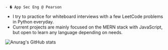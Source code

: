 <!--
**EricGip/EricGip** is a ✨ _special_ ✨ repository because its `README.md` (this file) appears on your GitHub profile.

What are u doing here lol: 

```
- 🌱 I’m currently a 4th Year Statistics major at UC Davis and UC Davis Full Stack Coding Bootcamper!
- 🤔 I’m looking for my first web development position.
```

while (true)

for (; ;)

label: goto label

recursive() { recursive (); }


Here are some ideas to get you started:

- 🌱 I’m currently a 4th Year Statistics major at UC Davis
- and UC Davis Full Stack Coding Bootcamper!
- 🤔 I’m looking for my first software engineering position.
- 💬 Ask me about ...
- 📫 How to reach me: ...
- 😄 Pronouns: ...
-->

```
- � App Sec Eng @ Pearson 
```

   * I try to practice for whiteboard interviews with a few LeetCode problems in Python everyday.
   * Current projects are mainly focused on the MERN stack with JavaScript, but open to learn any language depending on needs. 


![Anurag's GitHub stats](https://github-readme-stats.vercel.app/api?username=EricGip&theme=dark)  

